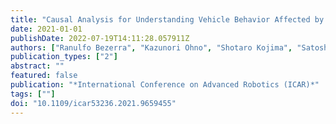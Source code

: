 ```yaml
---
title: "Causal Analysis for Understanding Vehicle Behavior Affected by Multiple Factors"
date: 2021-01-01
publishDate: 2022-07-19T14:11:28.057911Z
authors: ["Ranulfo Bezerra", "Kazunori Ohno", "Shotaro Kojima", "Satoshi Tadokoro"]
publication_types: ["2"]
abstract: ""
featured: false
publication: "*International Conference on Advanced Robotics (ICAR)*"
tags: [""]
doi: "10.1109/icar53236.2021.9659455"
---
```



